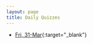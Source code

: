 ```yaml
---
layout: page
title: Daily Quizzes
---
```

<!--
-->

* [Fri, 31-Mar](https://goo.gl/forms/LS5Cg0GKrdgFcyAr2){:target="_blank"}
